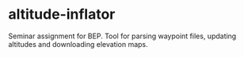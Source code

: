 # altitude-inflator
Seminar assignment for BEP. Tool for parsing waypoint files, updating altitudes and downloading elevation maps.
